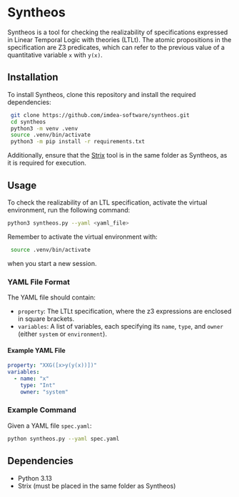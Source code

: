 # Syntheos

Syntheos is a tool for checking the realizability of specifications expressed in Linear Temporal Logic with theories (LTLt). The atomic propositions in the specification are Z3 predicates, which can refer to the previous value of a quantitative variable `x` with `y(x)`.

## Installation

To install Syntheos, clone this repository and install the required dependencies:

```sh
 git clone https://github.com/imdea-software/syntheos.git
 cd syntheos
 python3 -m venv .venv
 source .venv/bin/activate
 python3 -m pip install -r requirements.txt
```

Additionally, ensure that the [Strix](https://strix.model.in.tum.de/) tool is in the same folder as Syntheos, as it is required for execution.

## Usage

To check the realizability of an LTL specification, activate the virtual environment, run the following command:

```sh
python3 syntheos.py --yaml <yaml_file>
```

Remember to activate the virtual environment with:

```sh
 source .venv/bin/activate
```

when you start a new session.

### YAML File Format
The YAML file should contain:
- `property`: The LTLt specification, where the z3 expressions are enclosed in square brackets.
- `variables`: A list of variables, each specifying its `name`, `type`, and `owner` (either `system` or `environment`).

#### Example YAML File
```yaml
property: "XXG([x>y(y(x))])"
variables:
  - name: "x"
    type: "Int"
    owner: "system"
```

### Example Command
Given a YAML file `spec.yaml`:

```sh
python syntheos.py --yaml spec.yaml
```

## Dependencies
- Python 3.13
- Strix (must be placed in the same folder as Syntheos)
